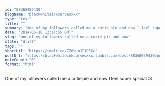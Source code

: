 ```yaml
---
id: "88368059430"
blogName: "blackwhiteinkcurvesxxx"
type: "text"
title: ""
summary: "One of my followers called me a cutie pie and now I feel super special :3"
date: "2014-06-10 12:10:55 GMT"
slug: "one-of-my-followers-called-me-a-cutie-pie-and-now"
state: "draft"
tags: ""
shortUrl: "https://tmblr.co/ZZ0w-n1IJ9PGc"
postUrl: "https://blackwhiteinkcurvesxxx.tumblr.com/post/88368059430/one-of-my-followers-called-me-a-cutie-pie-and-now"
noteCount: "0"
format: "html"
---
```


One of my followers called me a cutie pie and now I feel super special :3